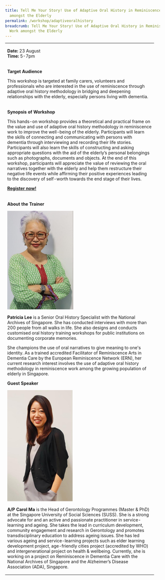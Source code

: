 ```yaml
---
title: Tell Me Your Story! Use of Adaptive Oral History in Reminiscence Work
  amongst the Elderly
permalink: /workshop/adaptiveoralhistory
breadcrumb: Tell Me Your Story! Use of Adaptive Oral History in Reminiscence
  Work amongst the Elderly
---
```

<table>
<tbody>
<tr>
<td width="471">
<p><strong>Date: </strong>23 August
	<br><strong>Time: </strong>5-7pm 

<tr>
<td width="471">
<p><strong>Target Audience</strong></p>
<p>This workshop is targeted at family carers, volunteers and professionals who are interested in the use of reminiscence through adaptive oral history methodology in bridging and deepening relationships with the elderly, especially persons living with dementia. </p>
</td>
</tr>
<tr>
<td width="471">
<p><strong>Synopsis of Workshop</strong></p>
<p>This hands-on workshop provides a theoretical and practical frame on the value and use of adaptive oral history methodology in reminiscence work to improve the well-being of the elderly. Participants will learn the skills of connecting and communicating with persons with dementia through interviewing and recording their life stories. Participants will also learn the skills of constructing and asking appropriate questions with the aid of the elderly’s personal belongings such as photographs, documents and objects. At the end of this workshop, participants will appreciate the value of reviewing the oral narratives together with the elderly and help them restructure their negative life events while affirming their positive experiences leading to the discovery of self-worth towards the end stage of their lives.  </p>
<p></p>
<p><strong><a href="https://www.nlb.gov.sg/golibrary2/e/ioha2020workshop1">Register now!</a></strong></p>
</td>
</tr>
<tr>
<td width="471">
<p><strong>About the Trainer</strong></p>
<img src="/images/patricialee.png" alt="Patricia Lee" style="width:215px;" /> 
<p><strong>Patricia Lee</strong> is a Senior Oral History Specialist with the National Archives of Singapore. She has conducted interviews with more than 200 people from all walks in life.  She also designs and conducts customised oral history training workshops for public institutions on documenting corporate memories. </p>
	
<p>She champions the use of oral narratives to give meaning to one's identity.  As a trained accredited Facilitator of Reminiscence Arts in Dementia Care by the European Reminiscence Network (ERN), her current research interest involves the use of adaptive oral history methodology in reminiscence work among the growing population of elderly in Singapore.  </p>

<b>Guest Speaker</b>

<img src="/images/CarolMa.png" alt="CarolMa" style="width:215px;" /> 
	
<strong>A/P Carol Ma </strong> is the Head of Gerontology Programmes (Master & PhD) at the Singapore University of Social Sciences (SUSS). She is a strong advocate for and an active and passionate practitioner in service-learning and ageing. She takes the lead in curriculum development, community engagement and research in Gerontology and promotes transdisciplinary education to address ageing issues.  She has led various ageing and service-learning projects such as elder learning development project, age-friendly cities project (accredited by WHO) and intergenerational project on health & wellbeing. Currently, she is working on a project on Reminiscence in Dementia Care with the National Archives of Singapore and the Alzheimer’s Disease Association (ADA), Singapore.
	
</td>
</tr>
